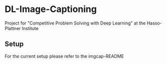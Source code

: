 # DL-Image-Captioning
Project for "Competitive Problem Solving with Deep Learning" at the Hasso-Plattner Institute

## Setup
For the current setup please refer to the imgcap-README
